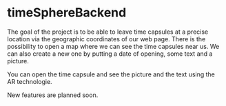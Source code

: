 # timeSphereBackend

The goal of the project is to be able to leave time capsules at a precise location via the geographic coordinates of our web page.
There is the possibility to open a map where we can see the time capsules near us. We can also create a new one by putting a date of opening, some text and a picture.

You can open the time capsule and see the picture and the text using the AR technologie.

New features are planned soon.
